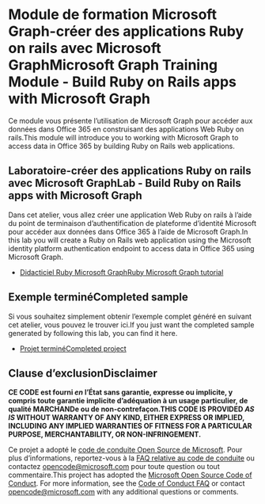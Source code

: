 # <a name="microsoft-graph-training-module---build-ruby-on-rails-apps-with-microsoft-graph"></a><span data-ttu-id="7338f-101">Module de formation Microsoft Graph-créer des applications Ruby on rails avec Microsoft Graph</span><span class="sxs-lookup"><span data-stu-id="7338f-101">Microsoft Graph Training Module - Build Ruby on Rails apps with Microsoft Graph</span></span>

<span data-ttu-id="7338f-102">Ce module vous présente l’utilisation de Microsoft Graph pour accéder aux données dans Office 365 en construisant des applications Web Ruby on rails.</span><span class="sxs-lookup"><span data-stu-id="7338f-102">This module will introduce you to working with Microsoft Graph to access data in Office 365 by building Ruby on Rails web applications.</span></span>

## <a name="lab---build-ruby-on-rails-apps-with-microsoft-graph"></a><span data-ttu-id="7338f-103">Laboratoire-créer des applications Ruby on rails avec Microsoft Graph</span><span class="sxs-lookup"><span data-stu-id="7338f-103">Lab - Build Ruby on Rails apps with Microsoft Graph</span></span>

<span data-ttu-id="7338f-104">Dans cet atelier, vous allez créer une application Web Ruby on rails à l’aide du point de terminaison d’authentification de plateforme d’identité Microsoft pour accéder aux données dans Office 365 à l’aide de Microsoft Graph.</span><span class="sxs-lookup"><span data-stu-id="7338f-104">In this lab you will create a Ruby on Rails web application using the Microsoft identity platform authentication endpoint to access data in Office 365 using Microsoft Graph.</span></span>

- [<span data-ttu-id="7338f-105">Didacticiel Ruby Microsoft Graph</span><span class="sxs-lookup"><span data-stu-id="7338f-105">Ruby Microsoft Graph tutorial</span></span>](https://docs.microsoft.com/graph/training/ruby-tutorial)

## <a name="completed-sample"></a><span data-ttu-id="7338f-106">Exemple terminé</span><span class="sxs-lookup"><span data-stu-id="7338f-106">Completed sample</span></span>

<span data-ttu-id="7338f-107">Si vous souhaitez simplement obtenir l’exemple complet généré en suivant cet atelier, vous pouvez le trouver ici.</span><span class="sxs-lookup"><span data-stu-id="7338f-107">If you just want the completed sample generated by following this lab, you can find it here.</span></span>

- [<span data-ttu-id="7338f-108">Projet terminé</span><span class="sxs-lookup"><span data-stu-id="7338f-108">Completed project</span></span>](demo)

## <a name="disclaimer"></a><span data-ttu-id="7338f-109">Clause d’exclusion</span><span class="sxs-lookup"><span data-stu-id="7338f-109">Disclaimer</span></span>

<span data-ttu-id="7338f-110">**CE CODE est fourni *en* l’État sans garantie, expresse ou implicite, y compris toute garantie implicite d’adéquation à un usage particulier, de qualité MARCHANDe ou de non-contrefaçon.**</span><span class="sxs-lookup"><span data-stu-id="7338f-110">**THIS CODE IS PROVIDED *AS IS* WITHOUT WARRANTY OF ANY KIND, EITHER EXPRESS OR IMPLIED, INCLUDING ANY IMPLIED WARRANTIES OF FITNESS FOR A PARTICULAR PURPOSE, MERCHANTABILITY, OR NON-INFRINGEMENT.**</span></span>

<span data-ttu-id="7338f-p101">Ce projet a adopté le [code de conduite Open Source de Microsoft](https://opensource.microsoft.com/codeofconduct/). Pour plus d’informations, reportez-vous à la [FAQ relative au code de conduite](https://opensource.microsoft.com/codeofconduct/faq/) ou contactez [opencode@microsoft.com](mailto:opencode@microsoft.com) pour toute question ou tout commentaire.</span><span class="sxs-lookup"><span data-stu-id="7338f-p101">This project has adopted the [Microsoft Open Source Code of Conduct](https://opensource.microsoft.com/codeofconduct/). For more information, see the [Code of Conduct FAQ](https://opensource.microsoft.com/codeofconduct/faq/) or contact [opencode@microsoft.com](mailto:opencode@microsoft.com) with any additional questions or comments.</span></span>
